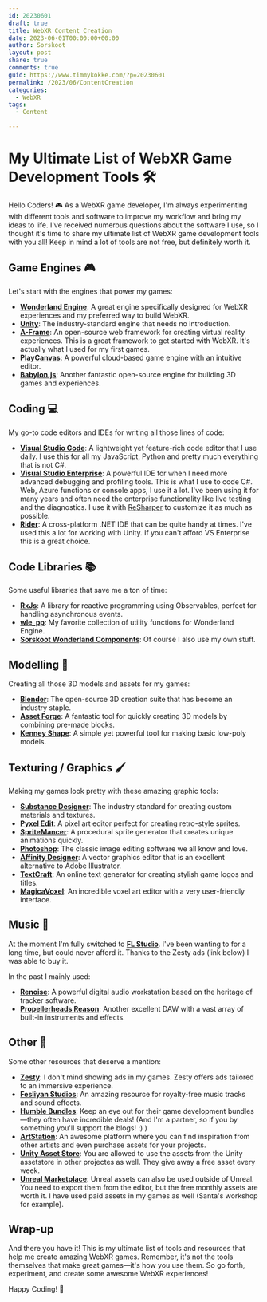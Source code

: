 ```yaml
---
id: 20230601
draft: true
title: WebXR Content Creation
date: 2023-06-01T00:00:00+00:00
author: Sorskoot
layout: post
share: true
comments: true
guid: https://www.timmykokke.com/?p=20230601
permalink: /2023/06/ContentCreation
categories:
  - WebXR  
tags: 
  - Content

---
```


# My Ultimate List of WebXR Game Development Tools 🛠️

Hello Coders! 🎮 As a WebXR game developer, I'm always experimenting with different tools and software to improve my workflow and bring my ideas to life. I've received numerous questions about the software I use, so I thought it's time to share my ultimate list of WebXR game development tools with you all! Keep in mind a lot of tools are not free, but definitely worth it.

## Game Engines 🎮

Let's start with the engines that power my games:

- **[Wonderland Engine](https://wonderlandengine.com/)**: A great engine specifically designed for WebXR experiences and my preferred way to build WebXR.
- **[Unity](https://unity3d.com/)**: The industry-standard engine that needs no introduction.
- **[A-Frame](https://aframe.io/)**: An open-source web framework for creating virtual reality experiences. This is a great framework to get started with WebXR. It's actually what I used for my first games.
- **[PlayCanvas](https://playcanvas.com/)**: A powerful cloud-based game engine with an intuitive editor.
- **[Babylon.js](https://www.babylonjs.com/)**: Another fantastic open-source engine for building 3D games and experiences.

## Coding 💻

My go-to code editors and IDEs for writing all those lines of code:

- **[Visual Studio Code](https://code.visualstudio.com/)**: A lightweight yet feature-rich code editor that I use daily. I use this for all my JavaScript, Python and pretty much everything that is not C#.
- **[Visual Studio Enterprise](https://visualstudio.microsoft.com/vs/enterprise/)**: A powerful IDE for when I need more advanced debugging and profiling tools. This is what I use to code C#. Web, Azure functions or console apps, I use it a lot. I've been using it for many years and often need the enterprise functionality like live testing and the diagnostics. I use it with [ReSharper](https://www.jetbrains.com/resharper/) to customize it as much as possible.
- **[Rider](https://www.jetbrains.com/rider/)**: A cross-platform .NET IDE that can be quite handy at times. I've used this a lot for working with Unity. If you can't afford VS Enterprise this is a great choice.

## Code Libraries 📚

Some useful libraries that save me a ton of time:

- **[RxJs](https://rxjs.dev/)**: A library for reactive programming using Observables, perfect for handling asynchronous events.
- **[wle_pp](https://github.com/SignorPipo/wle_pp)**: My favorite collection of utility functions for Wonderland Engine.
- **[Sorskoot Wonderland Components](https://github.com/sorskoot/SorskootWonderlandComponents)**: Of course I also use my own stuff.

## Modelling 🎨

Creating all those 3D models and assets for my games:

- **[Blender](https://www.blender.org/)**: The open-source 3D creation suite that has become an industry staple.
- **[Asset Forge](https://kenney.itch.io/assetforge)**: A fantastic tool for quickly creating 3D models by combining pre-made blocks.
- **[Kenney Shape](https://kenney.nl/tools/kenney-shape?kenney-shape/)**: A simple yet powerful tool for making basic low-poly models.

## Texturing / Graphics 🖌️

Making my games look pretty with these amazing graphic tools:

- **[Substance Designer](https://store.steampowered.com/app/2200010/Substance_3D_Designer_2023/)**: The industry standard for creating custom materials and textures.
- **[Pyxel Edit](https://www.pyxeledit.com/)**: A pixel art editor perfect for creating retro-style sprites.
- **[SpriteMancer](https://spritemancer.com/)**: A procedural sprite generator that creates unique animations quickly.
- **[Photoshop](https://www.adobe.com/products/photoshop.html)**: The classic image editing software we all know and love.
- **[Affinity Designer](https://affinity.serif.com/en-us/designer/)**: A vector graphics editor that is an excellent alternative to Adobe Illustrator.
- **[TextCraft](https://textcraft.net/)**: An online text generator for creating stylish game logos and titles.
- **[MagicaVoxel](https://ephtracy.github.io/)**: An incredible voxel art editor with a very user-friendly interface.

## Music 🎵

At the moment I'm fully switched to **[FL Studio](https://www.image-line.com/fl-studio/)**. I've been wanting to for a long time, but could never afford it. Thanks to the Zesty ads (link below) I was able to buy it.

In the past I mainly used:

- **[Renoise](https://www.renoise.com/)**: A powerful digital audio workstation based on the heritage of tracker software.
- **[Propellerheads Reason](https://reasonstudios.com/)**: Another excellent DAW with a vast array of built-in instruments and effects.

## Other 🌟

Some other resources that deserve a mention:

- **[Zesty](https://zesty.market/)**: I don't mind showing ads in my games. Zesty offers ads tailored to an immersive experience. 
- **[Fesliyan Studios](https://www.fesliyanstudios.com/)**: An amazing resource for royalty-free music tracks and sound effects.
- **[Humble Bundles](https://www.humblebundle.com/?partner=sorskoot)**: Keep an eye out for their game development bundles—they often have incredible deals! (And I'm a partner, so if you by something you'll support the blogs! :) )
- **[ArtStation](https://www.artstation.com/)**: An awesome platform where you can find inspiration from other artists and even purchase assets for your projects.
- **[Unity Asset Store](https://assetstore.unity.com/publisher-sale)**: You are allowed to use the assets from the Unity assetstore in other projectes as well. They give away a free asset every week.
- **[Unreal Marketplace](https://www.unrealengine.com/marketplace/en-US/assets?count=20&sortBy=effectiveDate&sortDir=DESC&start=0&tag=4910)**: Unreal assets can also be used outside of Unreal. You need to export them from the editor, but the free monthly assets are worth it. I have used paid assets in my games as well (Santa's workshop for example).


## Wrap-up

And there you have it! This is my ultimate list of tools and resources that help me create amazing WebXR games. Remember, it's not the tools themselves that make great games—it's how you use them. So go forth, experiment, and create some awesome WebXR experiences!

Happy Coding! 🚀
